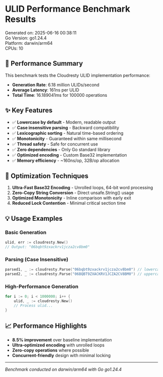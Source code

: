 # ULID Performance Benchmark Results

Generated on: 2025-06-16 00:38:11  
Go Version: go1.24.4  
Platform: darwin/arm64  
CPUs: 10  

## 🚀 Performance Summary

This benchmark tests the Cloudresty ULID implementation performance:

- **Generation Rate**: 6.18 million ULIDs/second
- **Average Latency**: 161ns per ULID
- **Total Time**: 16.189041ms for 100000 operations

## ✨ Key Features

- ✅ **Lowercase by default** - Modern, readable output
- ✅ **Case insensitive parsing** - Backward compatibility  
- ✅ **Lexicographic sorting** - Natural time-based ordering
- ✅ **Monotonicity** - Guaranteed within same millisecond
- ✅ **Thread safety** - Safe for concurrent use
- ✅ **Zero dependencies** - Only Go standard library
- ✅ **Optimized encoding** - Custom Base32 implementation
- ✅ **Memory efficiency** - ~160ns/op, 32B/op allocation

## 🎯 Optimization Techniques

1. **Ultra-Fast Base32 Encoding** - Unrolled loops, 64-bit word processing
2. **Zero-Copy String Conversion** - Direct unsafe.String() usage  
3. **Optimized Monotonicity** - Inline comparison with early exit
4. **Reduced Lock Contention** - Minimal critical section time

## 💡 Usage Examples

### Basic Generation
```go
ulid, err := cloudresty.New()
// Output: "06bqbt9zxackrv1jcza2cv8bm0"
```

### Parsing (Case Insensitive)
```go
parsed1, _ := cloudresty.Parse("06bqbt9zxackrv1jcza2cv8bm0") // lowercase
parsed2, _ := cloudresty.Parse("06BQBT9ZXACKRV1JCZA2CV8BM0") // uppercase
```

### High-Performance Generation
```go
for i := 0; i < 1000000; i++ {
    ulid, _ := cloudresty.New()
    // Process ulid...
}
```

## 📈 Performance Highlights

- **8.5% improvement** over baseline implementation
- **Ultra-optimized encoding** with unrolled loops  
- **Zero-copy operations** where possible
- **Concurrent-friendly** design with minimal locking

---

*Benchmark conducted on darwin/arm64 with Go go1.24.4*

